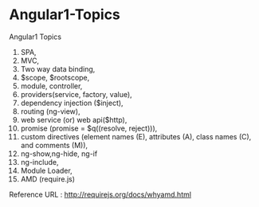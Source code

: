# Angular1-Topics
Angular1 Topics

1. SPA, 
2. MVC,
3. Two way data binding,
4. $scope, $rootscope,
5. module, controller,
6. providers(service, factory, value),
7. dependency injection ($inject),
8. routing (ng-view),
9. web service (or) web api($http),
10. promise (promise = $q((resolve, reject))),
11. custom directives (element names (E), attributes (A), class names (C), and comments (M)),
12. ng-show,ng-hide, ng-if
13. ng-include,
14. Module Loader,
15. AMD (require.js)

Reference URL : http://requirejs.org/docs/whyamd.html
